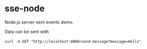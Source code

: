 # sse-node

Node.js server-sent events demo.

Data can be sent with

`curl -X GET "http://localhost:8080/send-message?message=Hello"`.

